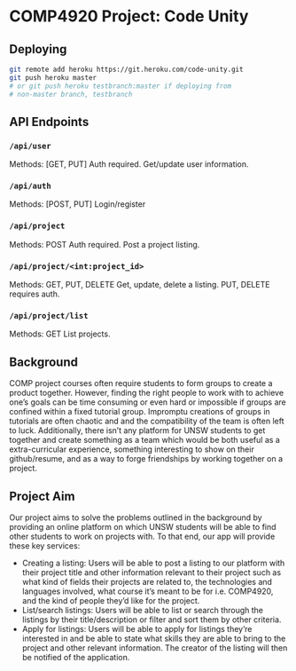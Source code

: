 # COMP4920 Project: Code Unity

## Deploying
```bash
git remote add heroku https://git.heroku.com/code-unity.git
git push heroku master
# or git push heroku testbranch:master if deploying from
# non-master branch, testbranch
```

## API Endpoints

### `/api/user`
Methods: [GET, PUT]
Auth required. Get/update user information.

### `/api/auth`
Methods: [POST, PUT]
Login/register

### `/api/project`
Methods: POST
Auth required. Post a project listing.

### `/api/project/<int:project_id>`
Methods: GET, PUT, DELETE
Get, update, delete a listing. PUT, DELETE requires auth.

### `/api/project/list`
Methods: GET
List projects.

## Background
COMP project courses often require students to form groups to create a product together. However, finding the right people to work with to achieve one’s goals can be time consuming or even hard or impossible if groups are confined within a fixed tutorial group. Impromptu creations of groups in tutorials are often chaotic and and the compatibility of the team is often left to luck. Additionally, there isn’t any platform for UNSW students to get together and create something as a team which would be both useful as a extra-curricular experience, something interesting to show on their github/resume, and as a way to forge friendships by working together on a project.
## Project Aim
Our project aims to solve the problems outlined in the background by providing an online platform on which UNSW students will be able to find other students to work on projects with. To that end, our app will provide these key services:
- Creating a listing: Users will be able to post a listing to our platform with their project title and other information relevant to their project such as what kind of fields their projects are related to, the technologies and languages involved, what course it’s meant to be for i.e. COMP4920, and the kind of people they’d like for the project.
- List/search listings: Users will be able to list or search through the listings by their title/description or filter and sort them by other criteria.
- Apply for listings: Users will be able to apply for listings they’re interested in and be able to state what skills they are able to bring to the project and other relevant information. The creator of the listing will then be notified of the application.
